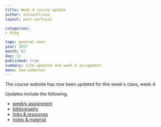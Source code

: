 ```yaml
---
title: Week 4 course update
author: ancientlives
layout: post-vertical

categories:
- blog

tags: general news
year: 2017
month: 02
day: 13
published: true
summary: site updated and week 4 assignment
menu: new-semester
---
```


The course website has now been updated for this week's class, week 4.

Updates include the following,

* [weekly assignment](/weekly_assignment)
* [bibliography](/bibliography)
* [links & resources](/links)
* [notes & material](/notes)
